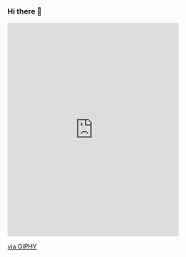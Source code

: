 ### Hi there 👋
<iframe src="https://giphy.com/embed/k8kITi9SAwe9JWbUaH" width="384" height="480" frameBorder="0" class="giphy-embed" allowFullScreen></iframe><p><a href="https://giphy.com/gifs/art-pixel-8bit-k8kITi9SAwe9JWbUaH">via GIPHY</a></p>
<!--
**IgnacioAngelone/IgnacioAngelone** is a ✨ _special_ ✨ repository because its `README.md` (this file) appears on your GitHub profile.

Here are some ideas to get you started:

- 🔭 I’m currently working on ...
- 🌱 I’m currently learning ...
- 👯 I’m looking to collaborate on ...
- 🤔 I’m looking for help with ...
- 💬 Ask me about ...
- 📫 How to reach me: ...
- 😄 Pronouns: ...
- ⚡ Fun fact: ...
-->
